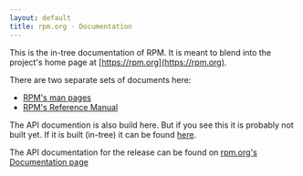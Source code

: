 ```yaml
---
layout: default
title: rpm.org - Documentation
---
```


This is the in-tree documentation of RPM. It is meant to blend into
the project's home page at [https://rpm.org](https://rpm.org).

There are two separate sets of documents here:

* [RPM's man pages](man/index.md)
* [RPM's Reference Manual](manual/index.md)

The API documention is also build here. But if you see this it is probably not built yet. 
If it is built (in-tree) it can be found [here](html/index.html).

The API documentation for the release can be found on [rpm.org's Documentation page](https://rpm.org/documentation.html)
